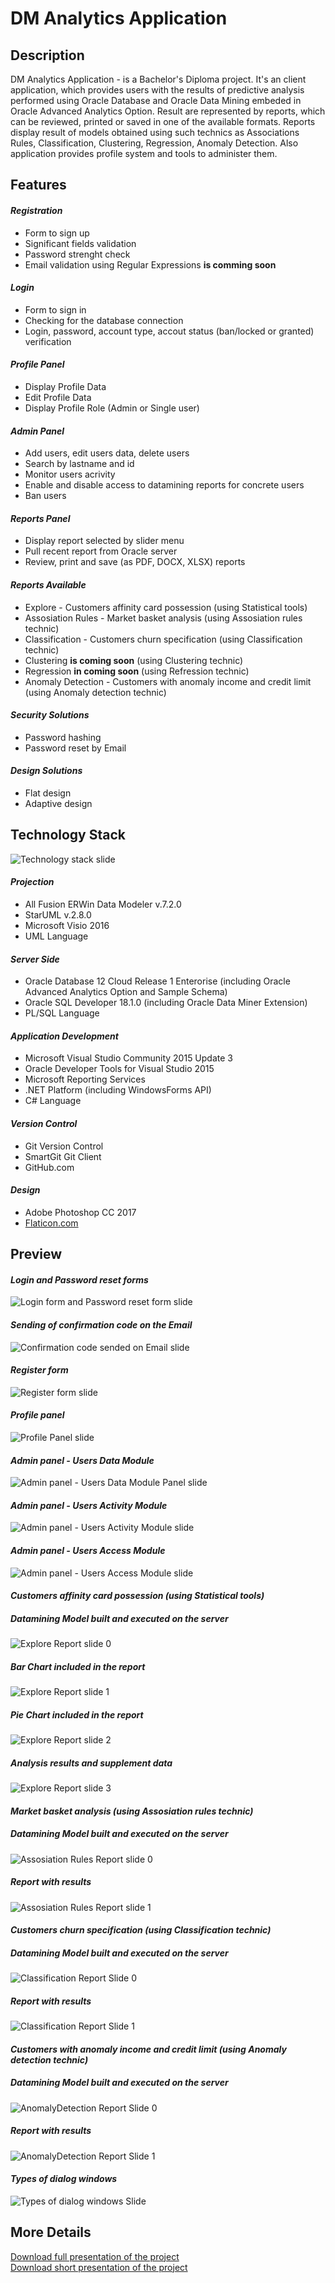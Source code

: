 # DM Analytics Application
## Description
DM Analytics Application - is a Bachelor's Diploma project. It's an client application, which provides users with the results of predictive analysis performed using Oracle Database and Oracle Data Mining embeded in Oracle Advanced Analytics Option. Result are represented by reports, which can be reviewed, printed or saved in one of the available formats. Reports display result of models obtained using such technics as Associations Rules, Classification, Clustering, Regression, Anomaly Detection. Also application provides profile system and tools to administer them.
## Features
#### *Registration*
* Form to sign up
* Significant fields validation
* Password strenght check
* Email validation using Regular Expressions **is comming soon**
#### *Login*
* Form to sign in
* Сhecking for the database connection
* Login, password, account type, accout status (ban/locked or granted) verification
#### *Profile Panel*
* Display Profile Data
* Edit Profile Data
* Display Profile Role (Admin or Single user)
#### *Admin Panel*
* Add users, edit users data, delete users
* Search by  lastname and id
* Monitor users acrivity
* Enable and disable access to datamining reports for concrete users
* Ban users
#### *Reports Panel*
* Display report selected by slider menu
* Pull recent report from Oracle server
* Review, print and save (as PDF, DOCX, XLSX) reports
#### *Reports Available*
* Explore - Customers affinity card possession (using Statistical tools)
* Assosiation Rules - Market basket analysis (using Assosiation rules technic)
* Classification - Customers churn specification (using Classification technic)
* Clustering **is coming soon** (using Clustering technic)
* Regression **in coming soon** (using Refression technic)
* Anomaly Detection - Customers with anomaly income and credit limit (using Anomaly detection technic)
#### *Security Solutions*
* Password hashing
* Password reset by Email
#### *Design Solutions*
* Flat design
* Adaptive design
## Technology Stack
![Technology stack slide](https://github.com/smoukiDev/DiplomaRepo/blob/develop/DiplomaClient/Preview%20Screenshots/TechStack.jpg?raw=true)
#### *Projection*
* All Fusion ERWin Data Modeler v.7.2.0 
* StarUML v.2.8.0
* Microsoft Visio 2016
* UML Language
#### *Server Side*
* Oracle Database 12 Cloud Release 1 Enterorise (including Oracle Advanced Analytics Option and Sample Schema)
* Oracle SQL Developer 18.1.0 (including Oracle Data Miner Extension)
* PL/SQL Language
#### *Application Development*
* Microsoft Visual Studio Community 2015 Update 3
* Oracle Developer Tools for Visual Studio 2015
* Microsoft Reporting Services
* .NET Platform (including WindowsForms API)
* C# Language
#### *Version Control*
* Git Version Control
* SmartGit Git Client
* GitHub.com
#### *Design*
* Adobe Photoshop CC 2017
* [Flaticon.com](https://www.flaticon.com "Go to Flaticon web-page")
## Preview
#### *Login and Password reset forms*
![Login form and Password reset form slide](https://github.com/smoukiDev/DiplomaRepo/blob/develop/DiplomaClient/Preview%20Screenshots/Login%20&%20PassReset.jpg?raw=true)
#### *Sending of confirmation code on the Email*
![Confirmation code sended on Email slide](https://github.com/smoukiDev/DiplomaRepo/blob/develop/DiplomaClient/Preview%20Screenshots/Gmail%20Password%20Reset.png?raw=true)
#### *Register form*
![Register form slide](https://github.com/smoukiDev/DiplomaRepo/blob/develop/DiplomaClient/Preview%20Screenshots/RegisterForm.jpg?raw=true)
#### *Profile panel*
![Profile Panel slide](https://github.com/smoukiDev/DiplomaRepo/blob/develop/DiplomaClient/Preview%20Screenshots/ProfilePanel.jpg?raw=true)
#### *Admin panel - Users Data Module*
![Admin panel - Users Data Module Panel slide](https://github.com/smoukiDev/DiplomaRepo/blob/develop/DiplomaClient/Preview%20Screenshots/AdminPanel%20-%20UserData.jpg?raw=true)
#### *Admin panel - Users Activity Module*
![Admin panel - Users Activity Module slide](https://github.com/smoukiDev/DiplomaRepo/blob/develop/DiplomaClient/Preview%20Screenshots/AdminPanel%20-%20UserActivity.jpg?raw=true)
#### *Admin panel - Users Access Module*
![Admin panel - Users Access Module slide](https://github.com/smoukiDev/DiplomaRepo/blob/develop/DiplomaClient/Preview%20Screenshots/AdminPanel%20-%20UserModels.jpg?raw=true)
#### *Customers affinity card possession (using Statistical tools)* 
##### Datamining Model built and executed on the server
![Explore Report slide 0](https://github.com/smoukiDev/DiplomaRepo/blob/develop/DiplomaClient/OracleDMModels/AppUse/AffenityCardExplore.png?raw=true)
##### Bar Chart included in the report
![Explore Report slide 1](https://github.com/smoukiDev/DiplomaRepo/blob/develop/DiplomaClient/Preview%20Screenshots/Explore%20Report%20Part1.jpg?raw=true)
##### Pie Chart included in the report
![Explore Report slide 2](https://github.com/smoukiDev/DiplomaRepo/blob/develop/DiplomaClient/Preview%20Screenshots/Explore%20Report%20Part2.jpg?raw=true)
##### Analysis results and supplement data
![Explore Report slide 3](https://github.com/smoukiDev/DiplomaRepo/blob/develop/DiplomaClient/Preview%20Screenshots/Explore%20Report%20Part3.jpg?raw=true)
#### *Market basket analysis (using Assosiation rules technic)*
##### Datamining Model built and executed on the server
![Assosiation Rules Report slide 0](https://github.com/smoukiDev/DiplomaRepo/blob/develop/DiplomaClient/OracleDMModels/AppUse/MarketBasket2.png?raw=true)
##### Report with results
![Assosiation Rules Report slide 1](https://github.com/smoukiDev/DiplomaRepo/blob/develop/DiplomaClient/Preview%20Screenshots/Assosiation%20Rules%20Report.jpg?raw=true)
#### *Customers churn specification (using Classification technic)*
##### Datamining Model built and executed on the server
![Classification Report Slide 0](https://github.com/smoukiDev/DiplomaRepo/blob/develop/DiplomaClient/OracleDMModels/AppUse/CustomerLoyalty.png?raw=true)
##### Report with results
![Classification Report Slide 1](https://github.com/smoukiDev/DiplomaRepo/blob/develop/DiplomaClient/Preview%20Screenshots/Classification%20Report.jpg?raw=true)
#### *Customers with anomaly income and credit limit (using Anomaly detection technic)*
##### Datamining Model built and executed on the server
![AnomalyDetection Report Slide 0](https://github.com/smoukiDev/DiplomaRepo/blob/develop/DiplomaClient/OracleDMModels/AppUse/AnomalyCustomers.png?raw=true)
##### Report with results
![AnomalyDetection Report Slide 1](https://github.com/smoukiDev/DiplomaRepo/blob/develop/DiplomaClient/Preview%20Screenshots/AnomalyDetection%20Report.jpg?raw=true)
#### *Types of dialog windows*
![Types of dialog windows Slide](https://github.com/smoukiDev/DiplomaRepo/blob/develop/DiplomaClient/Preview%20Screenshots/DialogsTypes.jpg?raw=true)
## More Details
[Download full presentation of the project](https://drive.google.com/open?id=1utGZGATALaM9p5iMmTth2Mlp4qeuMsGz)
<br/>
[Download short presentation of the project](https://drive.google.com/open?id=1UqyqxHpWB699r8xIA6tCC6sLubnOEwFp)
